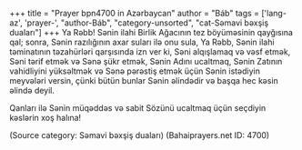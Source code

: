 +++
title = "Prayer bpn4700 in Azərbaycan"
author = "Báb"
tags = ['lang-az', 'prayer-', "author-Báb", "category-unsorted", "cat-Səmavi bəxşiş duaları"]
+++
Ya Rəbb! Sənin ilahi Birlik Ağacının tez böyüməsinin qayğısına qal; sonra, Sənin razılığının axar suları ilə onu sula, Ya Rəbb, Sənin ilahi təminatının təzahürləri qarşısında izn ver ki, Səni alqışlamaq və vəsf etmək, Səni tərif etmək və Sənə şükr etmək, Sənin Adını ucaltmaq, Sənin Zatının vahidliyini yüksəltmək və Sənə pərəstiş etmək üçün Sənin istədiyin meyvələri versin, çünki bütün bunlar Sənin əlindədir və başqa hec kəsin əlində deyil.

Qanları ilə Sənin müqəddəs və sabit Sözünü ucaltmaq üçün seçdiyin kəslərin xoş halına!

(Source category: Səmavi bəxşiş duaları)
(Bahaiprayers.net ID: 4700)
